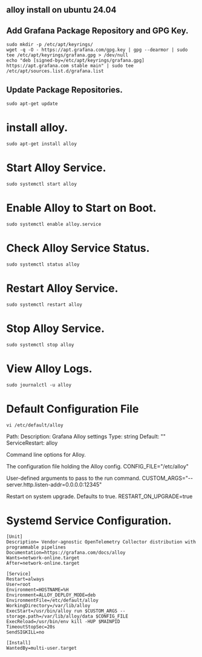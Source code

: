 ## alloy install on ubuntu 24.04

## Add Grafana Package Repository and GPG Key.
```
sudo mkdir -p /etc/apt/keyrings/
wget -q -O - https://apt.grafana.com/gpg.key | gpg --dearmor | sudo tee /etc/apt/keyrings/grafana.gpg > /dev/null
echo "deb [signed-by=/etc/apt/keyrings/grafana.gpg] https://apt.grafana.com stable main" | sudo tee /etc/apt/sources.list.d/grafana.list
```
## Update Package Repositories.
```
sudo apt-get update
```
# install alloy.
```
sudo apt-get install alloy
```
# Start Alloy Service.
```
sudo systemctl start alloy
```
# Enable Alloy to Start on Boot.
```
sudo systemctl enable alloy.service
```
# Check Alloy Service Status.
```
sudo systemctl status alloy
```
# Restart Alloy Service.
```
sudo systemctl restart alloy
```
# Stop Alloy Service.
```
sudo systemctl stop alloy
```
# View Alloy Logs.
```
sudo journalctl -u alloy
```
# Default Configuration File
```
vi /etc/default/alloy
```
Path:
 Description: Grafana Alloy settings
 Type:        string
 Default:     ""
 ServiceRestart: alloy

Command line options for Alloy.

The configuration file holding the Alloy config.
CONFIG_FILE="/etc/alloy"

User-defined arguments to pass to the run command.
CUSTOM_ARGS="--server.http.listen-addr=0.0.0.0:12345"

Restart on system upgrade. Defaults to true.
RESTART_ON_UPGRADE=true



# Systemd Service Configuration.
```
[Unit]
Description= Vendor-agnostic OpenTelemetry Collector distribution with programmable pipelines
Documentation=https://grafana.com/docs/alloy
Wants=network-online.target
After=network-online.target

[Service]
Restart=always
User=root
Environment=HOSTNAME=%H
Environment=ALLOY_DEPLOY_MODE=deb
EnvironmentFile=/etc/default/alloy
WorkingDirectory=/var/lib/alloy
ExecStart=/usr/bin/alloy run $CUSTOM_ARGS --storage.path=/var/lib/alloy/data $CONFIG_FILE
ExecReload=/usr/bin/env kill -HUP $MAINPID
TimeoutStopSec=20s
SendSIGKILL=no

[Install]
WantedBy=multi-user.target
```






